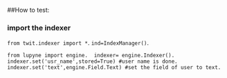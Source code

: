 
##How to test:
### import the indexer
`from twit.indexer import *`. 
`ind=IndexManager()`. 


`from lupyne import engine. 
indexer= engine.Indexer(). 
indexer.set('usr_name',stored=True) #user name is done. 
indexer.set('text',engine.Field.Text) #set the field of user to text. 
`
